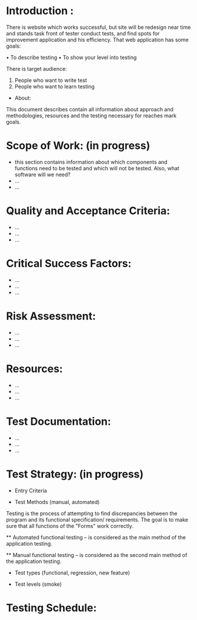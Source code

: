 # Introduction :

There is website which works successful, but site will be redesign near time and stands task front of tester conduct tests, and find spots for improvement application and his efficiency. That web application has some goals:

• To describe testing
• To show your level into testing

There is target audience:

1. People who want to write test
2. People who want to learn testing

* About:

This document describes contain all information about approach and methodologies, resources and the testing necessary for reaches mark goals.

      
# Scope of Work: (in progress)

* this section contains information about which components and functions need to be tested and which will not be tested. Also, what software will we need?
* ... 
* ...

# Quality and Acceptance Criteria:

* ...
* ...
* ...

# Critical Success Factors: 

* ...
* ...
* ...

# Risk Assessment: 

* ...
* ...
* ...

# Resources:

* ...
* ...
* ...

# Test Documentation:

* ...
* ...
* ...

# Test Strategy: (in progress)

* Entry Criteria

* Test Methods (manual, automated)

Testing is the process of attempting to find discrepancies between the program and its functional specification/ requirements. 
The goal is to make sure that all functions of the "Forms" work correctly.

** Automated functional testing – is considered as the main method of the application testing.

** Manual functional testing – is considered as the second main method of the application testing.


* Test types (functional, regression, new feature)

* Test levels (smoke)

# Testing Schedule: